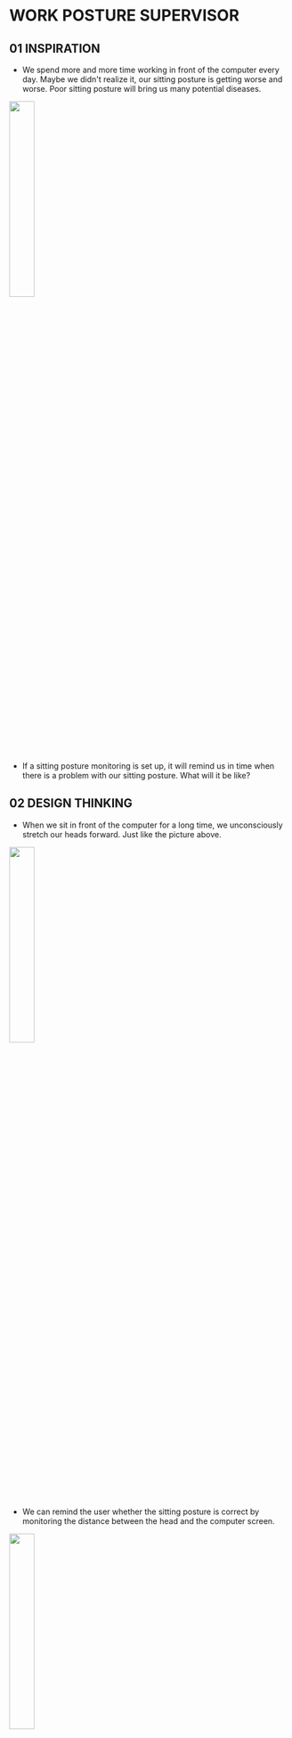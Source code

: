 # WORK POSTURE SUPERVISOR

## 01 INSPIRATION
+ We spend more and more time working in front of the computer every day. Maybe we didn't realize it, our sitting posture is getting worse and worse. Poor sitting posture will bring us many potential diseases.

<img src=https://user-images.githubusercontent.com/81423727/143872600-cfc83b06-e297-4a3d-805a-01fbdedc9ee9.png width=30% />

+ If a sitting posture monitoring is set up, it will remind us in time when there is a problem with our sitting posture. What will it be like?

## 02 DESIGN THINKING
+ When we sit in front of the computer for a long time, we unconsciously stretch our heads forward. Just like the picture above.

<img src=https://user-images.githubusercontent.com/81423727/143872689-c697d111-2c23-44bf-9daf-4ade6dd77478.png width=30% />

+ We can remind the user whether the sitting posture is correct by monitoring the distance between the head and the computer screen.

<img src=https://user-images.githubusercontent.com/81423727/143872765-a3fca997-b151-494a-bc16-336949d015f6.png width=30% />

+ Therefore, we need the following components:

<img src=https://user-images.githubusercontent.com/81423727/143872811-50fec9d2-7560-4f3f-8ac1-7be701b4af71.png width=30% />

## 03 COMPONENT REQUIREMENTS

+ Arduino UNO
+ Ultrasonic sensor
+ Some bulbs
+ Jumper wire
+ Processing software

## 04 WIRING

<img src=https://user-images.githubusercontent.com/81423727/143872919-7b3127ab-6a0d-4c8b-a1d1-220110a26003.png width=30% />

+ The ultrasonic sensor is using 5v/GND, and its Trig and Echo pin wired with D2 and D3, the 5 bulbs are connected to the 9-13 pins respectively as input. As the object approaches the ultrasonic sensor, the bulb is gradually lit.

## 05 CODING

## 05 TEST
<img src=https://user-images.githubusercontent.com/81423727/143872989-ed99f636-0e6c-4da1-bcc2-0f26626edac4.png width=30% />

+ Test Video：https://www.youtube.com/watch?v=qVprgIdHgk4

+ As the object approaches the ultrasonic sensor, the bulb is gradually lit. To better remind users of errors in sitting posture, I used processing to draw graphics. When the light bulbs are all lit, the graphics will change to remind the user to restore the correct sitting posture.

## 06 SCENE SIMULATION

+ Sensor installation
+ <img src=https://user-images.githubusercontent.com/81423727/143873121-1339f2aa-bfe5-4ead-b981-b4bbd05e8bc5.png width=30% />

+ Loading reminder icon
+ <img src=https://user-images.githubusercontent.com/81423727/143873195-3f4dc67a-97ce-4be3-89e8-547d17d3b8d8.png width=30% />

+ <img src=https://user-images.githubusercontent.com/81423727/143873217-5e0d1b82-87b0-4632-8523-9fc3d67d07b7.png width=30%/>

+ Simulation scene video：https://youtu.be/abje07Kvlgs

## 07 CONCLUSION AND SUMMARY

>In the scene simulation, I found that the ultrasonic sensor is very unstable for distance measurement, which will cause the reminding process to be inaccurate.
>The screen icon reminder may not be suitable for all usage scenarios. Consider adding a sound reminder device.




